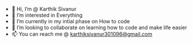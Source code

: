 - 👋 Hi, I’m @ Karthik Sivanur
- 👀 I’m interested in Everything 
- 🌱 I’m currently in my intial phase on How to code
- 💞️ I’m looking to collaborate on learning how to code and make life easier
- 📫 You can reach me @ karthiksivanur301096@gmail.com

<!---
KarthikVicky96/KarthikVicky96 is a ✨ special ✨ repository because its `README.md` (this file) appears on your GitHub profile.
You can click the Preview link to take a look at your changes.
--->
